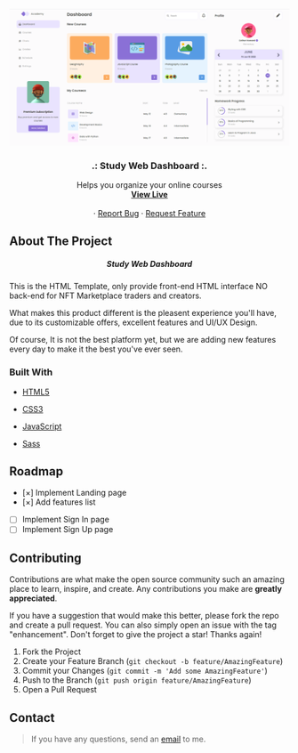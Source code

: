 <div id="top"></div>

<!-- PROJECT LOGO -->
<br />
<div align="center">
    <img src="./images/Dashboard demo.png" alt="Logo" width="700">

  <h3 align="center">.: Study Web Dashboard :.</h3>

  <p align="center">
    Helps you organize your online courses
     <br />
    <a href="https://vida-heidari.github.io/Study-Web-Dashboard/" target="_blank"><strong>View Live</strong></a>
       <br />
       <br />
    ·
    <a href="https://github.com/Vida-Heidari/Study-Web-Dashboard/issues">Report Bug</a>
    ·
    <a href="https://github.com/Vida-Heidari/Study-Web-Dashboard/issues">Request Feature</a>
  </p>
</div>

<!-- ABOUT THE PROJECT -->

## About The Project

  <h5 align="center">Study Web Dashboard</h5>

This is the HTML Template, only provide front-end HTML interface NO back-end for NFT Marketplace traders and creators.

What makes this product different is the pleasent experience you'll have, due to its customizable offers, excellent features and UI/UX Design.

Of course, It is not the best platform yet, but we are adding new features every day to make it the best you've ever seen.

### Built With

- [HTML5](https://html.spec.whatwg.org/multipage/)
- [CSS3](https://www.w3.org/Style/CSS/Overview.en.html)
- [JavaScript](https://www.javascript.com/)
- [Sass](https://sass-lang.com/)

  <!-- ROADMAP -->

## Roadmap

- [&#xD7;] Implement Landing page
- [&#xD7;] Add features list
- [ ] Implement Sign In page
- [ ] Implement Sign Up page

<!-- CONTRIBUTING -->

## Contributing

Contributions are what make the open source community such an amazing place to learn, inspire, and create. Any contributions you make are **greatly appreciated**.

If you have a suggestion that would make this better, please fork the repo and create a pull request. You can also simply open an issue with the tag "enhancement".
Don't forget to give the project a star! Thanks again!

1. Fork the Project
2. Create your Feature Branch (`git checkout -b feature/AmazingFeature`)
3. Commit your Changes (`git commit -m 'Add some AmazingFeature'`)
4. Push to the Branch (`git push origin feature/AmazingFeature`)
5. Open a Pull Request

<!-- CONTACT -->

## Contact

> If you have any questions, send an [email](mailto:vidaaheidari@gmail.com) to me.

<!-- MARKDOWN LINKS & IMAGES -->

[contributors-shield]: https://img.shields.io/github/contributors/othneildrew/Best-README-Template.svg?style=for-the-badge
[contributors-url]: https://github.com/othneildrew/Best-README-Template/graphs/contributors
[forks-shield]: https://img.shields.io/github/forks/othneildrew/Best-README-Template.svg?style=for-the-badge
[forks-url]: https://github.com/othneildrew/Best-README-Template/network/members
[stars-shield]: https://img.shields.io/github/stars/othneildrew/Best-README-Template.svg?style=for-the-badge
[stars-url]: https://github.com/othneildrew/Best-README-Template/stargazers
[issues-shield]: https://img.shields.io/github/issues/othneildrew/Best-README-Template.svg?style=for-the-badge
[issues-url]: https://github.com/othneildrew/Best-README-Template/issues
[license-shield]: https://img.shields.io/github/license/othneildrew/Best-README-Template.svg?style=for-the-badge
[license-url]: https://github.com/othneildrew/Best-README-Template/blob/master/LICENSE.txt
[linkedin-shield]: https://img.shields.io/badge/-LinkedIn-black.svg?style=for-the-badge&logo=linkedin&colorB=555
[linkedin-url]: https://linkedin.com/in/othneildrew
[product-screenshot]: https://i.ibb.co/VY7Qc9n/view.png
